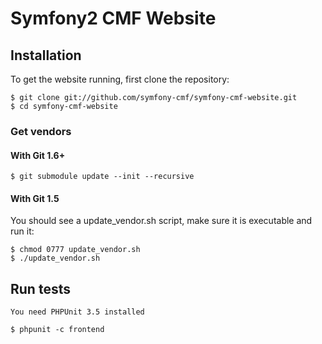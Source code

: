 # Symfony2 CMF Website

## Installation

To get the website running, first clone the repository:

    $ git clone git://github.com/symfony-cmf/symfony-cmf-website.git
    $ cd symfony-cmf-website

### Get vendors

#### With Git 1.6+

    $ git submodule update --init --recursive

#### With Git 1.5

You should see a update_vendor.sh script, make sure it is executable and run it:

    $ chmod 0777 update_vendor.sh
    $ ./update_vendor.sh

## Run tests

    You need PHPUnit 3.5 installed

    $ phpunit -c frontend
